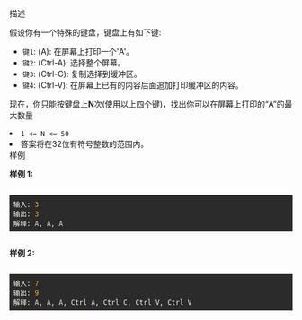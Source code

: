 <div><div data-h5="false" class="content-wrapper-32rgvmtTEZlJxhYe-SXar4"><div class="sub-title-3tQamyyYH5-VXCEHKrzgsd with-action-3ISUSOCo8G5-PfWWWyKDb9">描述</div><div class="react-markdown react-markdown-2P3YjvgELb5tvqGDu8Rkkt"><p>假设你有一个特殊的键盘，键盘上有如下键:</p>
<ul>
<li><code>键1</code>: (A): 在屏幕上打印一个'A'。</li>
<li><code>键2</code>: (Ctrl-A): 选择整个屏幕。</li>
<li><code>键3</code>: (Ctrl-C): 复制选择到缓冲区。</li>
<li><code>键4</code>: (Ctrl-V): 在屏幕上已有的内容后面追加打印缓冲区的内容。</li>
</ul>
<p>现在，你只能按键盘上<strong>N</strong>次(使用以上四个键)，找出你可以在屏幕上打印的“A”的最大数量</p></div>
<li><code>1 &lt;= N &lt;= 50</code></li>
<li>答案将在32位有符号整数的范围内。</li>
</div>
<div >样例</div><div class="react-markdown react-markdown-2P3YjvgELb5tvqGDu8Rkkt"><p><strong>样例 1:</strong></p>
<pre><div><pre style="display: block; overflow-x: auto; background: rgb(43, 43, 43); color: rgb(248, 248, 242); padding: 0.5em;"><code>输入: <span style="color: rgb(245, 171, 53);">3</span>
输出: <span style="color: rgb(245, 171, 53);">3</span>
解释: <span style="color: rgb(220, 198, 224);">A</span>, <span style="color: rgb(220, 198, 224);">A</span>, <span style="color: rgb(220, 198, 224);">A</span></code></pre></div></pre>
<p><strong>样例 2:</strong></p>
<pre><div><pre style="display: block; overflow-x: auto; background: rgb(43, 43, 43); color: rgb(248, 248, 242); padding: 0.5em;"><code>输入: <span style="color: rgb(245, 171, 53);">7</span>
输出: <span style="color: rgb(245, 171, 53);">9</span>
解释: <span style="color: rgb(220, 198, 224);">A</span>, <span style="color: rgb(220, 198, 224);">A</span>, <span style="color: rgb(220, 198, 224);">A</span>, Ctrl <span style="color: rgb(220, 198, 224);">A</span>, Ctrl C, Ctrl V, Ctrl V</code></pre></div></pre></div></div></div>